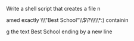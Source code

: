 Write a shell script that creates a file n

amed exactly \\\\\\"Best School"\\\\\$\\?\\\\\\\\\\*:)  containin

g the text Best School ending by a new line
